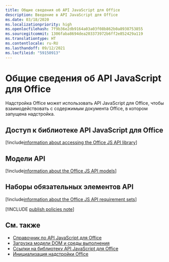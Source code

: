 ```yaml
---
title: Общие сведения об API JavaScript для Office
description: Введение в API JavaScript для Office
ms.date: 03/18/2020
ms.localizationpriority: high
ms.openlocfilehash: 7f9b36e2db9164a03a03f08b862b0a8938753855
ms.sourcegitcommit: 1306faba8694dea203373972b6ff2e852429a119
ms.translationtype: HT
ms.contentlocale: ru-RU
ms.lasthandoff: 09/12/2021
ms.locfileid: "59150913"
---
```

# <a name="understanding-the-office-javascript-api"></a>Общие сведения об API JavaScript для Office

Надстройка Office может использовать API JavaScript для Office, чтобы взаимодействовать с содержимым документа Office, в котором запущена надстройка.

## <a name="accessing-the-office-javascript-api-library"></a>Доступ к библиотеке API JavaScript для Office

[!include[information about accessing the Office JS API library](../includes/office-js-access-library.md)]

## <a name="api-models"></a>Модели API

[!include[information about the Office JS API models](../includes/office-js-api-models.md)]

## <a name="api-requirement-sets"></a>Наборы обязательных элементов API

[!include[information about the Office JS API requirement sets](../includes/office-js-requirement-sets.md)]

[!INCLUDE [publish policies note](../includes/note-publish-policies.md)]

## <a name="see-also"></a>См. также

- [Справочник по API JavaScript для Office](../reference/javascript-api-for-office.md)
- [Загрузка модели DOM и среды выполнения](loading-the-dom-and-runtime-environment.md)
- [Ссылки на библиотеку API JavaScript для Office ](referencing-the-javascript-api-for-office-library-from-its-cdn.md)
- [Инициализация надстройки Office](initialize-add-in.md)
